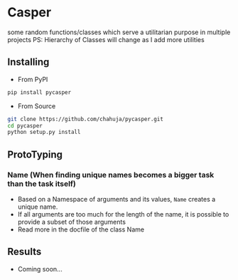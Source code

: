 # Casper
some random functions/classes which serve a utilitarian purpose in multiple projects
PS: Hierarchy of Classes will change as I add more utilities 

## Installing
* From PyPI
```sh
pip install pycasper
```

* From Source
```sh
git clone https://github.com/chahuja/pycasper.git
cd pycasper
python setup.py install
```

## ProtoTyping 
### Name (When finding unique names becomes a bigger task than the task itself)
* Based on a Namespace of arguments and its values, `Name` creates a unique name.
* If all arguments are too much for the length of the name, it is possible to provide a subset of those arguments
* Read more in the docfile of the class Name

## Results
* Coming soon...
